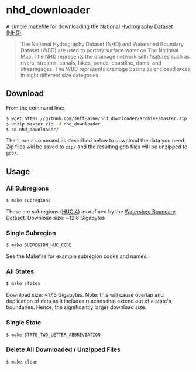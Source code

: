 # nhd_downloader

A simple makefile for downloading the [National Hydrography Dataset (NHD)](http://nhd.usgs.gov/).

>The National Hydrography Dataset (NHD) and Watershed Boundary Dataset (WBD) are used to portray surface water on The National Map. The NHD represents the drainage network with features such as rivers, streams, canals, lakes, ponds, coastline, dams, and streamgages. The WBD represents drainage basins as enclosed areas in eight different size categories.

## Download

From the command line:

```bash
$ wget https://github.com/JeffPaine/nhd_downloader/archive/master.zip
$ unzip master.zip -d nhd_downloader
$ cd nhd_downloader/
```

Then, run a command as described below to download the data you need. Zip files will be saved to `zip/` and the resulting gdb files will be unzipped to `gdb/`.

## Usage

### All Subregions

```bash
$ make subregions
```

These are subregions ([HUC 4](http://water.usgs.gov/GIS/huc.html)) as defined by the [Watershed Boundary Dataset](http://nhd.usgs.gov/wbd.html). Download size: ~12.8 Gigabytes

### Single Subregion

```bash
$ make SUBREGION_HUC_CODE
```

See the Makefile for example subregion codes and names.

### All States

```bash
$ make states
```

Download size: ~17.5 Gigabytes. Note: this will cause overlap and duplication of data as it includes reaches that extend out of a state's boundaries. Hence, the significantly larger download size.

### Single State

```bash
$ make STATE_TWO_LETTER_ABBREVIATION
```

### Delete All Downloaded / Unzipped Files

```bash
$ make clean
```
